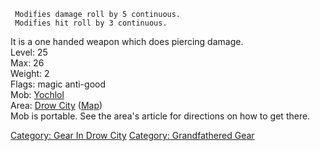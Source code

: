 ` Modifies damage roll by 5 continuous.`  
` Modifies hit roll by 3 continuous.`

It is a one handed weapon which does piercing damage.  
Level: 25  
Max: 26  
Weight: 2  
Flags: magic anti-good  
Mob: [Yochlol](Yochlol "wikilink")  
Area: [Drow City](:Category:_Drow_City.md "wikilink")
([Map](Drow_City_Map.md "wikilink"))  
Mob is portable. See the area's article for directions on how to get
there.

[Category: Gear In Drow City](Category:_Gear_In_Drow_City "wikilink")
[Category: Grandfathered Gear](Category:_Grandfathered_Gear "wikilink")
